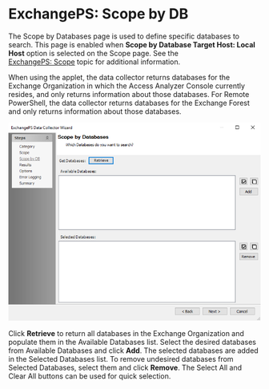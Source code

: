 # ExchangePS: Scope by DB

The Scope by Databases page is used to define specific databases to search. This page is enabled when __Scope by Database Target Host: Local Host__ option is selected on the Scope page. See the [ExchangePS: Scope](/docs/product_docs/accessanalyzer/accessanalyzer/enterpriseauditor/admin/datacollector/exchangeps/scope.md) topic for additional information.

When using the applet, the data collector returns databases for the Exchange Organization in which the Access Analyzer Console currently resides, and only returns information about those databases. For Remote PowerShell, the data collector returns databases for the Exchange Forest and only returns information about those databases.

![ExchangePS Data Collector Wizard Scope by Databases page](/static/img/product_docs/accessanalyzer/accessanalyzer/enterpriseauditor/admin/datacollector/exchangeps/scopedatabases.png)

Click __Retrieve__ to return all databases in the Exchange Organization and populate them in the Available Databases list. Select the desired databases from Available Databases and click __Add__. The selected databases are added in the Selected Databases list. To remove undesired databases from Selected Databases, select them and click __Remove__. The Select All and Clear All buttons can be used for quick selection.
